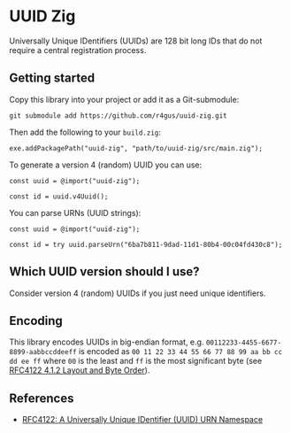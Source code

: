 # UUID Zig

Universally Unique IDentifiers (UUIDs) are 128 bit long IDs that do not require a central
registration process.

## Getting started

Copy this library into your project or add it as a Git-submodule:

```
git submodule add https://github.com/r4gus/uuid-zig.git
```

Then add the following to your `build.zig`:

```
exe.addPackagePath("uuid-zig", "path/to/uuid-zig/src/main.zig");
```

To generate a version 4 (random) UUID you can use:

```zig
const uuid = @import("uuid-zig");

const id = uuid.v4Uuid();
```

You can parse URNs (UUID strings):

```
const uuid = @import("uuid-zig");

const id = try uuid.parseUrn("6ba7b811-9dad-11d1-80b4-00c04fd430c8");
```

## Which UUID version should I use?

Consider version 4 (random) UUIDs if you just need unique identifiers.

## Encoding

This library encodes UUIDs in big-endian format, e.g. `00112233-4455-6677-8899-aabbccddeeff`
is encoded as `00 11 22 33 44 55 66 77 88 99 aa bb cc dd ee ff` where `00` is the least and
`ff` is the most significant byte (see [RFC4122 4.1.2 Layout and Byte Order](https://datatracker.ietf.org/doc/html/rfc4122#section-4.1.2)).

## References

* [RFC4122: A Universally Unique IDentifier (UUID) URN Namespace](https://datatracker.ietf.org/doc/html/rfc4122)
